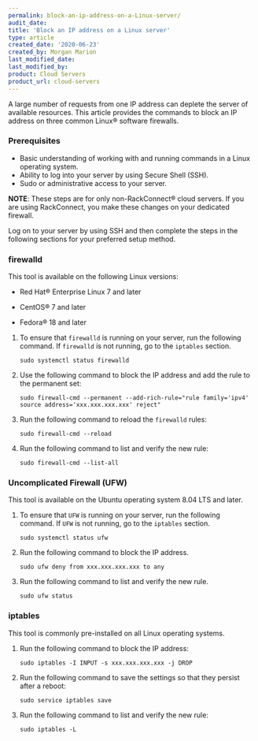 ```yaml
---
permalink: block-an-ip-address-on-a-Linux-server/
audit_date:
title: 'Block an IP address on a Linux server'
type: article
created_date: '2020-06-23'
created_by: Morgan Marion
last_modified_date:
last_modified_by:
product: Cloud Servers
product_url: cloud-servers
---
```



A large number of requests from one IP address can deplete the server of available resources. This
article provides the commands to block an IP address on three common Linux&reg; software firewalls.

### Prerequisites

- Basic understanding of working with and running commands in a Linux operating system.
- Ability to log into your server by using Secure Shell (SSH).
- Sudo or administrative access to your server.

**NOTE**: These steps are for only non-RackConnect&reg; cloud servers. If you are using RackConnect, you
make these changes on your dedicated firewall. 

Log on to your server by using SSH and then complete the steps in the following sections for your preferred
setup method.

### firewalld

This tool is available on the following Linux versions:

- Red Hat&reg; Enterprise Linux 7 and later

- CentOS&reg; 7 and later

- Fedora&reg; 18 and later

1. To ensure that `firewalld` is running on your server, run the following command. If `firewalld`
   is not running, go to the `iptables` section.

       sudo systemctl status firewalld

2. Use the following command to block the IP address and add the rule to the permanent set:

       sudo firewall-cmd --permanent --add-rich-rule="rule family='ipv4' source address='xxx.xxx.xxx.xxx' reject"

3. Run the following command to reload the `firewalld` rules:

       sudo firewall-cmd --reload

4. Run the following command to list and verify the new rule:

       sudo firewall-cmd --list-all

### Uncomplicated Firewall (UFW)

This tool is available on the Ubuntu operating system 8.04 LTS and later.

1. To ensure that `UFW` is running on your server, run the following command. If `UFW` is not running,
   go to the `iptables` section.

       sudo systemctl status ufw

2. Run the following command to block the IP address.

       sudo ufw deny from xxx.xxx.xxx.xxx to any

3. Run the following command to list and verify the new rule.

       sudo ufw status

### iptables

This tool is commonly pre-installed on all Linux operating systems.

1. Run the following command to block the IP address:

       sudo iptables -I INPUT -s xxx.xxx.xxx.xxx -j DROP

2. Run the following command to save the settings so that they persist after a reboot:

       sudo service iptables save

3. Run the following command to list and verify the new rule:

       sudo iptables -L

